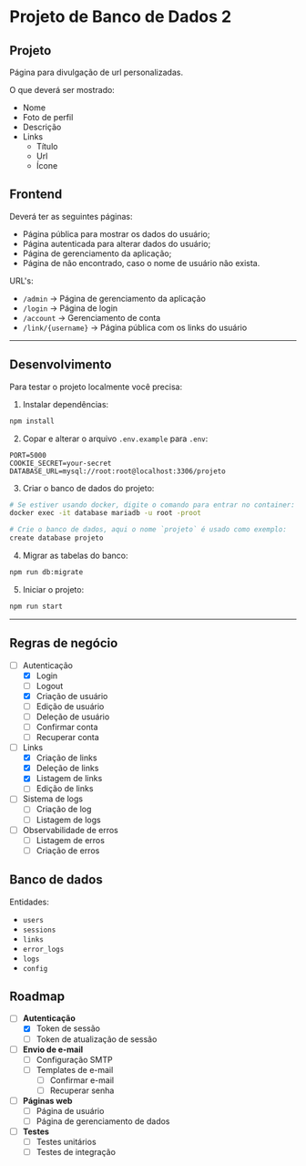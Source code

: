 # Projeto de Banco de Dados 2

## Projeto

Página para divulgação de url personalizadas.

O que deverá ser mostrado:

- Nome
- Foto de perfil
- Descrição
- Links
  - Título
  - Url
  - Ícone

## Frontend

Deverá ter as seguintes páginas:
- Página pública para mostrar os dados do usuário;
- Página autenticada para alterar dados do usuário;
- Página de gerenciamento da aplicação;
- Página de não encontrado, caso o nome de usuário não exista.

URL's:
- `/admin` -> Página de gerenciamento da aplicação
- `/login` -> Página de login
- `/account` -> Gerenciamento de conta
- `/link/{username}` -> Página pública com os links do usuário

--- 

## Desenvolvimento

Para testar o projeto localmente você precisa:

1. Instalar dependências:
  ```bash
  npm install
  ``` 
2. Copar e alterar o arquivo `.env.example` para `.env`:
  ```env
  PORT=5000
  COOKIE_SECRET=your-secret
  DATABASE_URL=mysql://root:root@localhost:3306/projeto
  ```
3. Criar o banco de dados do projeto:
  ```bash
  # Se estiver usando docker, digite o comando para entrar no container:
  docker exec -it database mariadb -u root -proot

  # Crie o banco de dados, aqui o nome `projeto` é usado como exemplo:
  create database projeto
  ```
4. Migrar as tabelas do banco:
  ```bash
  npm run db:migrate
  ```
5. Iniciar o projeto:
```bash
npm run start
```

---

## Regras de negócio

- [ ] Autenticação
  - [x] Login
  - [ ] Logout
  - [x] Criação de usuário
  - [ ] Edição de usuário
  - [ ] Deleção de usuário
  - [ ] Confirmar conta
  - [ ] Recuperar conta
- [ ] Links
  - [x] Criação de links
  - [x] Deleção de links
  - [x] Listagem de links
  - [ ] Edição de links
- [ ] Sistema de logs
  - [ ] Criação de log
  - [ ] Listagem de logs
- [ ] Observabilidade de erros
  - [ ] Listagem de erros
  - [ ] Criação de erros

## Banco de dados

Entidades:
- `users`
- `sessions`
- `links`
- `error_logs`
- `logs`
- `config`

## Roadmap

- [ ] **Autenticação**
  - [x] Token de sessão
  - [ ] Token de atualização de sessão 
- [ ] **Envio de e-mail**
  - [ ] Configuração SMTP
  - [ ] Templates de e-mail
    - [ ] Confirmar e-mail
    - [ ] Recuperar senha
- [ ] **Páginas web**
  - [ ] Página de usuário
  - [ ] Página de gerenciamento de dados
- [ ] **Testes**
  - [ ] Testes unitários
  - [ ] Testes de integração
